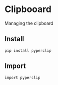 # Clipbooard
Managing the clipboard

## Install

```pip install pyperclip```

## Import
```import pyperclip```
